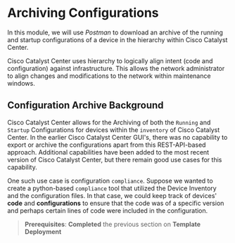 # Archiving Configurations

In this module, we will use *Postman* to download an archive of the running and startup configurations of a device in the hierarchy within Cisco Catalyst Center. 

Cisco Catalyst Center uses hierarchy to logically align intent (code and configuration) against infrastructure. This allows the network administrator to align changes and modifications to the network within maintenance windows.

## Configuration Archive Background

Cisco Catalyst Center allows for the Archiving of both the `Running` and `Startup` Configurations for devices within the `inventory` of Cisco Catalyst Center. In the earlier Cisco Catalyst Center GUI's, there was no capability to export or archive the configurations apart from this REST-API-based approach. Additional capabilities have been added to the most recent version of Cisco Catalyst Center, but there remain good use cases for this capability.

One such use case is configuration `compliance`. Suppose we wanted to create a python-based `compliance` tool that utilized the Device Inventory and the configuration files. In that case, we could keep track of devices' **code** and **configurations** to ensure that the code was of a specific version and perhaps certain lines of code were included in the configuration. 

> **Prerequisites**: **Completed** the previous section on **Template Deployment**

